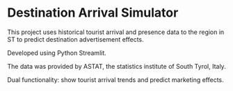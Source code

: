 # Destination Arrival Simulator 

This project uses historical tourist arrival and presence data to the region in ST to predict destination advertisement effects.

Developed using Python Streamlit.

The data was provided by ASTAT, the statistics institute of South Tyrol, Italy.

Dual functionality: show tourist arrival trends and predict marketing effects.
